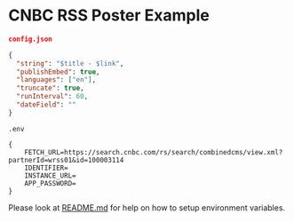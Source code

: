 # CNBC RSS Poster Example

```json
config.json

{
  "string": "$title - $link",
  "publishEmbed": true,
  "languages": ["en"],
  "truncate": true,
  "runInterval": 60,
  "dateField": ""
}
```

```env
.env

{
	FETCH_URL=https://search.cnbc.com/rs/search/combinedcms/view.xml?partnerId=wrss01&id=100003114
	IDENTIFIER=
	INSTANCE_URL=
	APP_PASSWORD=
}
```

Please look at [README.md](../README.md) for help on how to setup environment variables.
